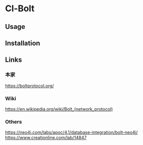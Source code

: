 # Cl-Bolt

## Usage

## Installation

## Links

### 本家

https://boltprotocol.org/

### Wiki
https://en.wikipedia.org/wiki/Bolt_(network_protocol)

### Others
https://neo4j.com/labs/apoc/4.1/database-integration/bolt-neo4j/
https://www.creationline.com/lab/14847
